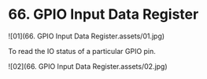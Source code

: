 # 66. GPIO Input Data Register



![01](66. GPIO Input Data Register.assets/01.jpg)

To read the IO status of a particular GPIO pin.

![02](66. GPIO Input Data Register.assets/02.jpg)